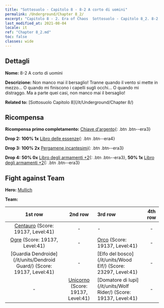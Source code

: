 ```yaml
---
title: "Sottosuolo - Capitolo 8 - 8-2 A corto di uomini"
permalink: /Underground/Chapter 8_2/
excerpt: "Capitolo 8 - 2. Era of Chaos  Sottosuolo - Capitolo 8_2. 8-2 A corto di uomini"
last_modified_at: 2021-08-04
locale: it
ref: "Chapter 8_2.md"
toc: false
classes: wide
---
```


## Dettagli

 **Nome:** 8-2 A corto di uomini

 **Descrizione:** Non manco mai il bersaglio! Tranne quando il vento si mette in mezzo... O quando mi finiscono i capelli sugli occhi... O quando mi distraggo. Ma a parte quei casi, non manco mai il bersaglio!

 **Related to:** [Sottosuolo Capitolo 8](/it/Underground/Chapter 8/)

## Ricompensa

 **Ricompensa primo completamento:** [Chiave d'argento](/ItemsIT/con_693/){: .btn .btn--era3}

 **Drop 2:** **100% 1x** [Libro delle essenze](/ItemsIT/mat_39/){: .btn .btn--era4}

 **Drop 3:** **100% 2x** [Pergamene incantesimi](/ItemsIT/con_694/){: .btn .btn--era3}

 **Drop 4:** **50% 0x** [Libro degli armamenti +2](/ItemsIT/mat_32/){: .btn .btn--era3}, **50% 1x** [Libro degli armamenti +2](/ItemsIT/mat_32/){: .btn .btn--era3}


## Fight against Team
 **Hero:** [Mullich](/it/heroes/Mullich/)

 **Team:**


  | 1st row | 2nd row | 3rd row | 4th row |
  |:----:|:----:|:----|:----:|
  | [Centauro](/it/units/Centaur/) (Score: 19137, Level:41)  | - | - | - |
  | [Ogre](/it/units/Ogre/) (Score: 19137, Level:41)  | - | [Orco](/it/units/Orc/) (Score: 19137, Level:41)  | - |
  | [Guardia Dendroide](/it/units/Dendroid Guard/) (Score: 19137, Level:41)  | - | [Elfo del bosco](/it/units/Wood Elf/) (Score: 23297, Level:41)  | - |
  | - | [Unicorno](/it/units/Unicorn/) (Score: 19137, Level:41)  | [Domatore di lupi](/it/units/Wolf Rider/) (Score: 19137, Level:41)  | - |


